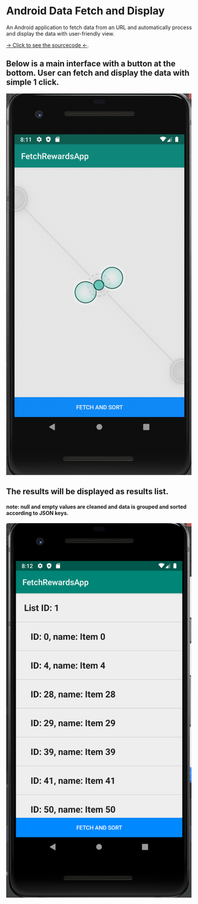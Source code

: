 # Android Data Fetch and Display
An Android application to fetch data from an URL and automatically process and display the data with user-friendly view.

[-> Click to see the sourcecode <-](https://github.com/shixianc/Android_Fetch).

## Below is a main interface with a button at the bottom. User can fetch and display the data with simple 1 click.
<img src="https://github.com/shixianc/Android_Fetch/blob/master/screenshots/Screen%20Shot%202020-09-28%20at%208.11.45%20PM.png" width="500">


## The results will be displayed as results list. 
#### note: null and empty values are cleaned and data is grouped and sorted according to JSON keys.
<img src="https://github.com/shixianc/Android_Fetch/blob/master/screenshots/Screen%20Shot%202020-09-28%20at%208.12.01%20PM.png" width="500">

